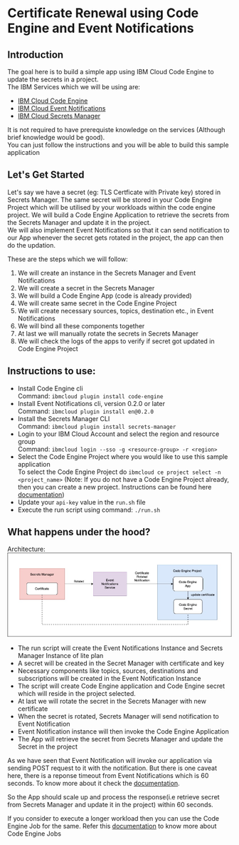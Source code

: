 # Certificate Renewal using Code Engine and Event Notifications

## Introduction
The goal here is to build a simple app using IBM Cloud Code Engine to update the secrets in a project. \
The IBM Services which we will be using are:
- [IBM Cloud Code Engine](https://cloud.ibm.com/docs/codeengine?topic=codeengine-getting-started)
- [IBM Cloud Event Notifications](https://cloud.ibm.com/docs/event-notifications?topic=event-notifications-en-about)
- [IBM Cloud Secrets Manager](https://cloud.ibm.com/docs/secrets-manager?topic=secrets-manager-getting-started)

It is not required to have prerequiste knowledge on the services (Although brief knowledge would be good). \
You can just follow the instructions and you will be able to build this sample application

## Let's Get Started

Let's say we have a secret (eg: TLS Certficate with Private key) stored in Secrets Manager. The same secret will be stored in your Code Engine Project which will be utilised by your workloads within the code engine project.
We will build a Code Engine Application to retrieve the secrets from the Secrets Manager and update it in the project. \
We will also implement Event Notifications so that it can send notification to our App whenever the secret gets rotated in the project, the app can then do the updation.

These are the steps which we will follow:
 
1. We will create an instance in the Secrets Manager and Event Notifications
2. We will create a secret in the Secrets Manager
3. We will build a Code Engine App (code is already provided)
4. We will create same secret in the Code Engine Project 
5. We will create necessary sources, topics, destination etc., in Event Notifications
6. We will bind all these components together
7. At last we will manually rotate the secrets in Secrets Manager 
8. We will check the logs of the apps to verify if secret got updated in Code Engine Project

## Instructions to use:
- Install Code Engine cli \
  Command: `ibmcloud plugin install code-engine`
- Install Event Notifications cli, version 0.2.0 or later\
  Command: `ibmcloud plugin install en@0.2.0`
- Install the Secrets Manager CLI \
  Command: `ibmcloud plugin install secrets-manager`
- Login to your IBM Cloud Account and select the region and resource group \
  Command: `ibmcloud login --sso -g <resource-group> -r <region>`
- Select the Code Engine Project where you would like to use this sample application \
  To select the Code Engine Project do `ibmcloud ce project select -n <project_name>`
  (Note: If you do not have a Code Engine Project already, then you can create a new project. Instructions can be found here [documentation](https://cloud.ibm.com/docs/codeengine?topic=codeengine-manage-project#create-a-project))
- Update your `api-key` value in the `run.sh` file
- Execute the run script using command: `./run.sh`

## What happens under the hood?
Architecture: \
![Architecture Diagram](images/Architecture.jpg)

- The run script will create the Event Notifications Instance and Secrets Manager Instance of lite plan
- A secret will be created in the Secret Manager with certificate and key
- Necessary components like topics, sources, destinations and subscriptions will be created in the Event Notification Instance
- The script will create Code Engine application and Code Engine secret which will reside in the project selected.
- At last we will rotate the secret in the Secrets Manager with new certificate
- When the secret is rotated, Secrets Manager will send notification to Event Notification
- Event Notification instance will then invoke the Code Engine Application
- The App will retrieve the secret from Secrets Manager and update the Secret in the project

As we have seen that Event Notification will invoke our application via sending POST request to it with the notification. But there is one caveat here, there is a reponse timeout from Event Notifications which is 60 seconds. To know more about it check the [documentation](https://cloud.ibm.com/docs/event-notifications?topic=event-notifications-en-destinations-codeengine#en-codengine-retry).

So the App should scale up and process the response(i.e retrieve secret from Secrets Manager and update it in the project) within 60 seconds.

If you consider to execute a longer workload then you can use the Code Engine Job for the same.
Refer this [documentation](https://cloud.ibm.com/docs/codeengine?topic=codeengine-job-plan) to know more about Code Engine Jobs